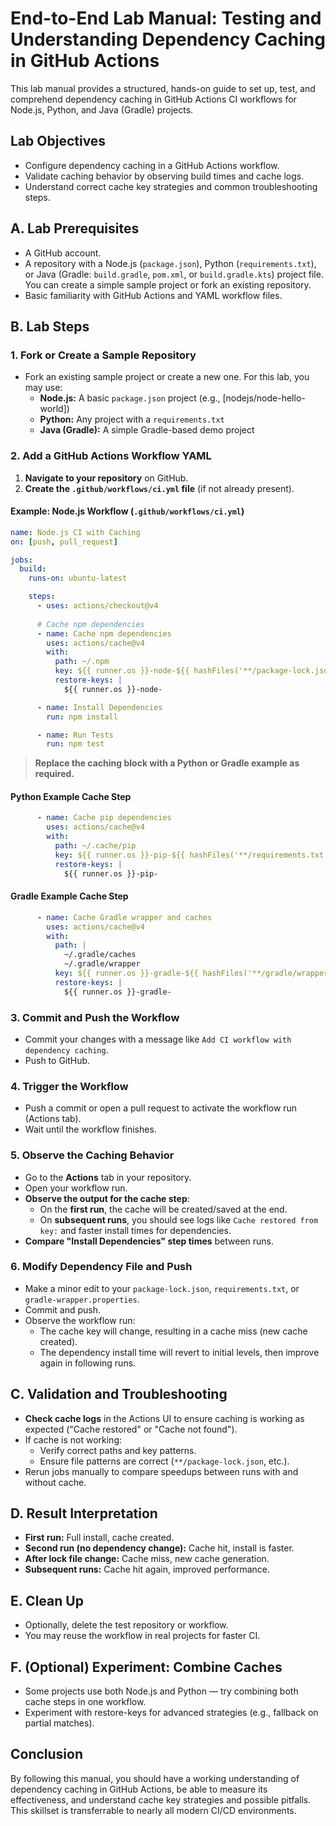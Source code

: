 
# End-to-End Lab Manual: Testing and Understanding Dependency Caching in GitHub Actions

This lab manual provides a structured, hands-on guide to set up, test, and comprehend dependency caching in GitHub Actions CI workflows for Node.js, Python, and Java (Gradle) projects.

## Lab Objectives

- Configure dependency caching in a GitHub Actions workflow.
- Validate caching behavior by observing build times and cache logs.
- Understand correct cache key strategies and common troubleshooting steps.


## A. Lab Prerequisites

- A GitHub account.
- A repository with a Node.js (`package.json`), Python (`requirements.txt`), or Java (Gradle: `build.gradle`, `pom.xml`, or `build.gradle.kts`) project file. You can create a simple sample project or fork an existing repository.
- Basic familiarity with GitHub Actions and YAML workflow files.


## B. Lab Steps

### 1. Fork or Create a Sample Repository

- Fork an existing sample project or create a new one. For this lab, you may use:
    - **Node.js:** A basic `package.json` project (e.g., [nodejs/node-hello-world])
    - **Python:** Any project with a `requirements.txt`
    - **Java (Gradle):** A simple Gradle-based demo project


### 2. Add a GitHub Actions Workflow YAML

1. **Navigate to your repository** on GitHub.
2. **Create the `.github/workflows/ci.yml` file** (if not already present).

#### Example: Node.js Workflow (`.github/workflows/ci.yml`)

```yaml
name: Node.js CI with Caching
on: [push, pull_request]

jobs:
  build:
    runs-on: ubuntu-latest

    steps:
      - uses: actions/checkout@v4
      
      # Cache npm dependencies
      - name: Cache npm dependencies
        uses: actions/cache@v4
        with:
          path: ~/.npm
          key: ${{ runner.os }}-node-${{ hashFiles('**/package-lock.json') }}
          restore-keys: |
            ${{ runner.os }}-node-

      - name: Install Dependencies
        run: npm install

      - name: Run Tests
        run: npm test
```

> **Replace the caching block with a Python or Gradle example as required.**

#### Python Example Cache Step

```yaml
      - name: Cache pip dependencies
        uses: actions/cache@v4
        with:
          path: ~/.cache/pip
          key: ${{ runner.os }}-pip-${{ hashFiles('**/requirements.txt') }}
          restore-keys: |
            ${{ runner.os }}-pip-
```


#### Gradle Example Cache Step

```yaml
      - name: Cache Gradle wrapper and caches
        uses: actions/cache@v4
        with:
          path: |
            ~/.gradle/caches
            ~/.gradle/wrapper
          key: ${{ runner.os }}-gradle-${{ hashFiles('**/gradle/wrapper/gradle-wrapper.properties') }}
          restore-keys: |
            ${{ runner.os }}-gradle-
```


### 3. Commit and Push the Workflow

- Commit your changes with a message like `Add CI workflow with dependency caching`.
- Push to GitHub.


### 4. Trigger the Workflow

- Push a commit or open a pull request to activate the workflow run (Actions tab).
- Wait until the workflow finishes.


### 5. Observe the Caching Behavior

- Go to the **Actions** tab in your repository.
- Open your workflow run.
- **Observe the output for the cache step**:
    - On the **first run**, the cache will be created/saved at the end.
    - On **subsequent runs**, you should see logs like `Cache restored from key:` and faster install times for dependencies.
- **Compare "Install Dependencies" step times** between runs.


### 6. Modify Dependency File and Push

- Make a minor edit to your `package-lock.json`, `requirements.txt`, or `gradle-wrapper.properties`.
- Commit and push.
- Observe the workflow run:
    - The cache key will change, resulting in a cache miss (new cache created).
    - The dependency install time will revert to initial levels, then improve again in following runs.


## C. Validation and Troubleshooting

- **Check cache logs** in the Actions UI to ensure caching is working as expected ("Cache restored" or "Cache not found").
- If cache is not working:
    - Verify correct paths and key patterns.
    - Ensure file patterns are correct (`**/package-lock.json`, etc.).
- Rerun jobs manually to compare speedups between runs with and without cache.


## D. Result Interpretation

- **First run:** Full install, cache created.
- **Second run (no dependency change):** Cache hit, install is faster.
- **After lock file change:** Cache miss, new cache generation.
- **Subsequent runs:** Cache hit again, improved performance.


## E. Clean Up

- Optionally, delete the test repository or workflow.
- You may reuse the workflow in real projects for faster CI.


## F. (Optional) Experiment: Combine Caches

- Some projects use both Node.js and Python — try combining both cache steps in one workflow.
- Experiment with restore-keys for advanced strategies (e.g., fallback on partial matches).


## Conclusion

By following this manual, you should have a working understanding of dependency caching in GitHub Actions, be able to measure its effectiveness, and understand cache key strategies and possible pitfalls. This skillset is transferrable to nearly all modern CI/CD environments.

